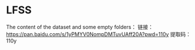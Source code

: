 # LFSS
The content of the dataset and some empty folders：
链接：https://pan.baidu.com/s/1yPMYV0NompDMTuvUAff20A?pwd=110y 
提取码：110y 